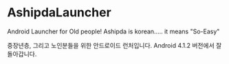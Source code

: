 AshipdaLauncher
===============

Android Launcher for Old people!
Ashipda is korean..... it means "So-Easy"

중장년층, 그리고 노인분들을 위한 안드로이드 런처입니다.
Android 4.1.2 버전에서 잘 돌아갑니다.


